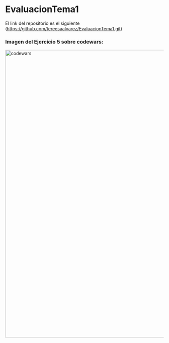 # EvaluacionTema1

El link del repositorio es el siguiente (https://github.com/tereesaalvarez/EvaluacionTema1.git)



### Imagen del Ejercicio 5 sobre codewars:
<img width="911" alt="codewars" src="https://user-images.githubusercontent.com/93209324/192010536-d4f5171f-af94-41de-829f-e32a98532c82.png">
